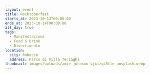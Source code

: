 ```yaml
---
layout: event
title: Rocktoberfest
starts_at: 2023-10-13T00:00:00
ends_at: 2023-10-14T00:00:00
all_day: true
tags:
  - Manifestazione
  - Food & Drink
  - Divertimento
location:
  city: Robecco
  address: Parco di Villa Terzaghi
thumbnail: images/uploads/amie-johnson-vjxlzqi5tle-unsplash.webp
---
```

